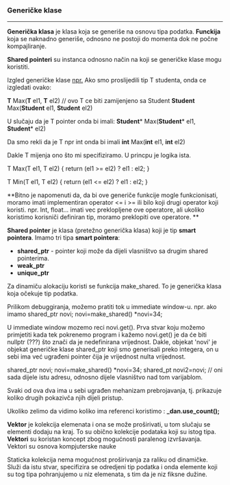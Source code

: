 ### Generičke klase 

<hr>

**Generička klasa** je klasa koja se generiše na osnovu tipa podatka. 
**Funckija** koja se naknadno generiše, odnosno ne postoji do momenta dok ne počne kompajliranje. 

**Shared pointeri** su instanca odnosno način na koji se generičke klase mogu koristiti.

Izgled generičke klase 
<u>npr.</u> Ako smo proslijedili tip T studenta, onda ce izgledati ovako:

**T** Max(**T** el1, **T** el2)  // ovo T ce biti zamijenjeno sa Student 
**Student** Max(**Student** el1, **Student** el2)  

U slučaju da je T pointer onda bi imali:
**Student*** Max(**Student*** el1, **Student*** el2)  

Da smo rekli da je T npr int onda bi imali 
**int** Max(**int** el1, **int** el2) 

Dakle T mijenja ono što mi specifiziramo. U princpu je logika ista. 

T Max(T el1, T el2) {
    return (el1 >= el2) ? el1 : el2;
}

T Min(T el1, T el2) {
        return (el1 <= el2) ? el1 : el2;
}

**Bitno je napomenuti da, da bi ove generiče funkcije mogle funkcionisati, moramo imati implementiran operator <= i >= ili bilo koji drugi operator koji koristi. npr. Int, float... imati vec preklopljene ove operatore, ali ukoliko koristimo korisniči definiran tip, moramo preklopiti ove operatore. **

**Shared pointer** je klasa (pretežno generička klasa) koji je tip **smart pointera**. 
Imamo tri tipa **smart pointera**:  

- **shared_ptr** - pointer koji može da dijeli vlasništvo sa drugim shared pointerima.
- **weak_ptr**
- **unique_ptr**

Za dinamiču alokaciju koristi se funkcija make_shared. To je generička klasa koja očekuje tip podatka. 

Prilikom debuggiranja, možemo pratiti tok u immediate window-u. npr. ako imamo
shared_ptr<int> novi;
novi=make_shared<int>()
*novi=34;

U immediate window mozemo reci novi.get(). Prva stvar koju možemo primjetiti kada tek pokrenemo program i kažemo novi.get() je da će biti nullptr (???) što znači da je nedefinirana vrijednost. Dakle, objekat 'novi' je objekat generičke klase shared_ptr koji smo generisali preko integera, on u sebi ima već ugrađeni pointer čija je vrijednost nulta vrijednost. 

shared_ptr<int> novi;
novi=make_shared<int>()
*novi=34;
shared_pt<int> novi2=novi; // oni sada dijele istu adresu, odnosno dijele vlasništvo nad tom varijablom. 

Svaki od ova dva ima u sebi ugrađen mehanizam prebrojavanja, tj. prikazuje koliko drugih pokazivča njih dijeli pristup. 







Ukoliko zelimo da vidimo koliko ima referenci koristimo :
**_dan.use_count();**

**Vektor** je kolekcija elemenata i ona se može proširivati, u tom slučaju se elementi dodaju na kraj. To su obično kolekcije podataka koji su istog tipa. 
**Vektori** su koristan koncept zbog mogućnosti paralenog izvršavanja. Vektori su osnova kompjuterske nauke 

Staticka kolekcija nema mogućnost proširivanja za raliku od dinamičke. Služi da istu stvar, specifizira se odredjeni tip podatka i onda elemente koji su tog tipa pohranjujemo u niz elemenata, s tim da je niz fiksne dužine. 
